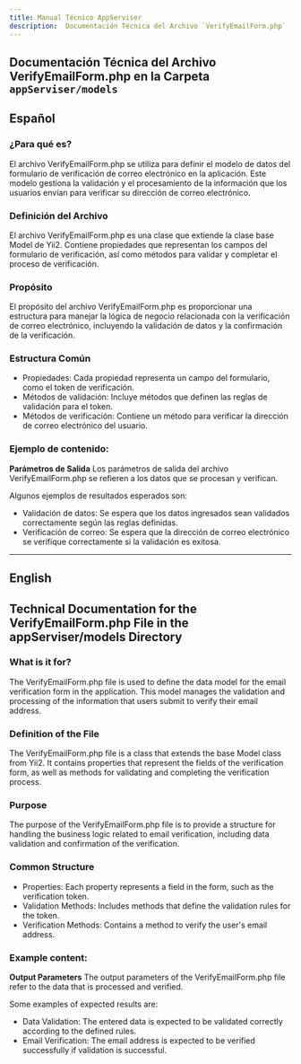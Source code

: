 ```yaml
---
title: Manual Técnico AppServiser
description:  Documentación Técnica del Archivo `VerifyEmailForm.php`
---
```


## Documentación Técnica del Archivo VerifyEmailForm.php en la Carpeta `appServiser/models`

## Español

### ¿Para qué es?
El archivo VerifyEmailForm.php se utiliza para definir el modelo de datos del formulario de verificación de correo electrónico en la aplicación. Este modelo gestiona la validación y el procesamiento de la información que los usuarios envían para verificar su dirección de correo electrónico.

### Definición del Archivo
El archivo VerifyEmailForm.php es una clase que extiende la clase base Model de Yii2. Contiene propiedades que representan los campos del formulario de verificación, así como métodos para validar y completar el proceso de verificación.

### Propósito
El propósito del archivo VerifyEmailForm.php es proporcionar una estructura para manejar la lógica de negocio relacionada con la verificación de correo electrónico, incluyendo la validación de datos y la confirmación de la verificación.

### Estructura Común
- Propiedades: Cada propiedad representa un campo del formulario, como el token de verificación.
- Métodos de validación: Incluye métodos que definen las reglas de validación para el token.
- Métodos de verificación: Contiene un método para verificar la dirección de correo electrónico del usuario.

### Ejemplo de contenido:
**Parámetros de Salida**
Los parámetros de salida del archivo VerifyEmailForm.php se refieren a los datos que se procesan y verifican. 

Algunos ejemplos de resultados esperados son:
- Validación de datos: Se espera que los datos ingresados sean validados correctamente según las reglas definidas.
- Verificación de correo: Se espera que la dirección de correo electrónico se verifique correctamente si la validación es exitosa.

---

## English

## Technical Documentation for the VerifyEmailForm.php File in the appServiser/models Directory

### What is it for?
The VerifyEmailForm.php file is used to define the data model for the email verification form in the application. This model manages the validation and processing of the information that users submit to verify their email address.

### Definition of the File
The VerifyEmailForm.php file is a class that extends the base Model class from Yii2. It contains properties that represent the fields of the verification form, as well as methods for validating and completing the verification process.

### Purpose
The purpose of the VerifyEmailForm.php file is to provide a structure for handling the business logic related to email verification, including data validation and confirmation of the verification.

### Common Structure
- Properties: Each property represents a field in the form, such as the verification token.
- Validation Methods: Includes methods that define the validation rules for the token.
- Verification Methods: Contains a method to verify the user's email address.

### Example content:
**Output Parameters**
The output parameters of the VerifyEmailForm.php file refer to the data that is processed and verified. 

Some examples of expected results are:
- Data Validation: The entered data is expected to be validated correctly according to the defined rules.
- Email Verification: The email address is expected to be verified successfully if validation is successful.